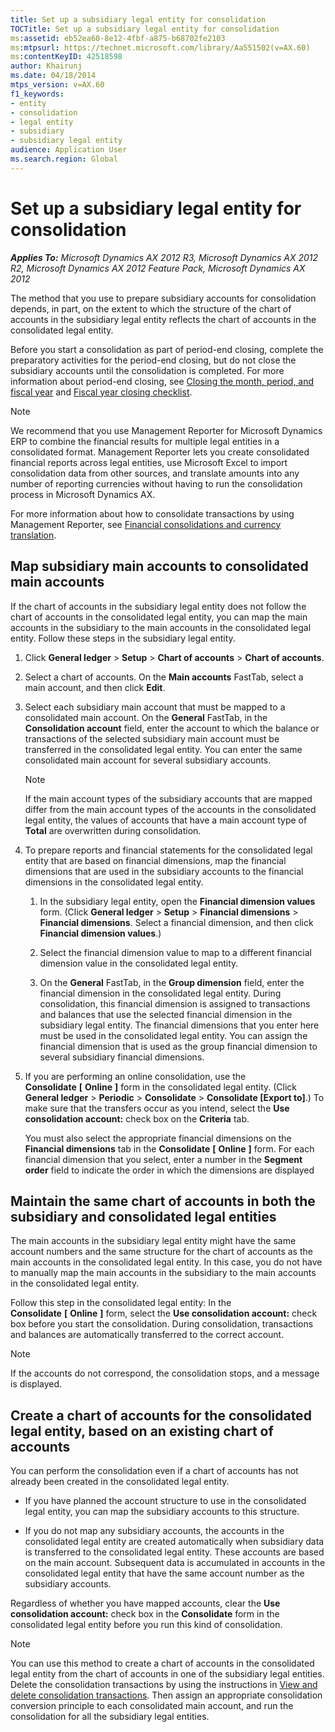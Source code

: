 ```yaml
---
title: Set up a subsidiary legal entity for consolidation
TOCTitle: Set up a subsidiary legal entity for consolidation
ms:assetid: eb52ea60-8e12-4fbf-a875-b68702fe2103
ms:mtpsurl: https://technet.microsoft.com/library/Aa551502(v=AX.60)
ms:contentKeyID: 42518598
author: Khairunj
ms.date: 04/18/2014
mtps_version: v=AX.60
f1_keywords:
- entity
- consolidation
- legal entity
- subsidiary
- subsidiary legal entity
audience: Application User
ms.search.region: Global
---
```


# Set up a subsidiary legal entity for consolidation 


_**Applies To:** Microsoft Dynamics AX 2012 R3, Microsoft Dynamics AX 2012 R2, Microsoft Dynamics AX 2012 Feature Pack, Microsoft Dynamics AX 2012_

The method that you use to prepare subsidiary accounts for consolidation depends, in part, on the extent to which the structure of the chart of accounts in the subsidiary legal entity reflects the chart of accounts in the consolidated legal entity.

Before you start a consolidation as part of period-end closing, complete the preparatory activities for the period-end closing, but do not close the subsidiary accounts until the consolidation is completed. For more information about period-end closing, see [Closing the month, period, and fiscal year](closing-the-month-period-and-fiscal-year.md) and [Fiscal year closing checklist](fiscal-year-closing-checklist.md).


> [!NOTE]
> <P>We recommend that you use Management Reporter for Microsoft Dynamics ERP to combine the financial results for multiple legal entities in a consolidated format. Management Reporter lets you create consolidated financial reports across legal entities, use Microsoft Excel to import consolidation data from other sources, and translate amounts into any number of reporting currencies without having to run the consolidation process in Microsoft Dynamics AX.</P>
> <P>For more information about how to consolidate transactions by using Management Reporter, see <A href="http://go.microsoft.com/fwlink/?linkid=389548">Financial consolidations and currency translation</A>.</P>



## Map subsidiary main accounts to consolidated main accounts

If the chart of accounts in the subsidiary legal entity does not follow the chart of accounts in the consolidated legal entity, you can map the main accounts in the subsidiary to the main accounts in the consolidated legal entity. Follow these steps in the subsidiary legal entity.

1.  Click **General ledger** \> **Setup** \> **Chart of accounts** \> **Chart of accounts**.

2.  Select a chart of accounts. On the **Main accounts** FastTab, select a main account, and then click **Edit**.

3.  Select each subsidiary main account that must be mapped to a consolidated main account. On the **General** FastTab, in the **Consolidation account** field, enter the account to which the balance or transactions of the selected subsidiary main account must be transferred in the consolidated legal entity. You can enter the same consolidated main account for several subsidiary accounts.
    

    > [!NOTE]
    > <P>If the main account types of the subsidiary accounts that are mapped differ from the main account types of the accounts in the consolidated legal entity, the values of accounts that have a main account type of <STRONG>Total</STRONG> are overwritten during consolidation.</P>



4.  To prepare reports and financial statements for the consolidated legal entity that are based on financial dimensions, map the financial dimensions that are used in the subsidiary accounts to the financial dimensions in the consolidated legal entity.
    
    1.  In the subsidiary legal entity, open the **Financial dimension values** form. (Click **General ledger** \> **Setup** \> **Financial dimensions** \> **Financial dimensions**. Select a financial dimension, and then click **Financial dimension values**.)
    
    2.  Select the financial dimension value to map to a different financial dimension value in the consolidated legal entity.
    
    3.  On the **General** FastTab, in the **Group dimension** field, enter the financial dimension in the consolidated legal entity. During consolidation, this financial dimension is assigned to transactions and balances that use the selected financial dimension in the subsidiary legal entity. The financial dimensions that you enter here must be used in the consolidated legal entity. You can assign the financial dimension that is used as the group financial dimension to several subsidiary financial dimensions.

5.  If you are performing an online consolidation, use the **Consolidate** **\[** **Online** **\]** form in the consolidated legal entity. (Click **General ledger** \> **Periodic** \> **Consolidate** \> **Consolidate \[Export to\]**.) To make sure that the transfers occur as you intend, select the **Use consolidation account:** check box on the **Criteria** tab.
    
    You must also select the appropriate financial dimensions on the **Financial dimensions** tab in the **Consolidate** **\[** **Online** **\]** form. For each financial dimension that you select, enter a number in the **Segment order** field to indicate the order in which the dimensions are displayed

## Maintain the same chart of accounts in both the subsidiary and consolidated legal entities

The main accounts in the subsidiary legal entity might have the same account numbers and the same structure for the chart of accounts as the main accounts in the consolidated legal entity. In this case, you do not have to manually map the main accounts in the subsidiary to the main accounts in the consolidated legal entity.

Follow this step in the consolidated legal entity: In the **Consolidate** **\[** **Online** **\]** form, select the **Use consolidation account:** check box before you start the consolidation. During consolidation, transactions and balances are automatically transferred to the correct account.


> [!NOTE]
> <P>If the accounts do not correspond, the consolidation stops, and a message is displayed.</P>



## Create a chart of accounts for the consolidated legal entity, based on an existing chart of accounts

You can perform the consolidation even if a chart of accounts has not already been created in the consolidated legal entity.

  - If you have planned the account structure to use in the consolidated legal entity, you can map the subsidiary accounts to this structure.

  - If you do not map any subsidiary accounts, the accounts in the consolidated legal entity are created automatically when subsidiary data is transferred to the consolidated legal entity. These accounts are based on the main account. Subsequent data is accumulated in accounts in the consolidated legal entity that have the same account number as the subsidiary accounts.

Regardless of whether you have mapped accounts, clear the **Use consolidation account:** check box in the **Consolidate** form in the consolidated legal entity before you run this kind of consolidation.


> [!NOTE]
> <P>You can use this method to create a chart of accounts in the consolidated legal entity from the chart of accounts in one of the subsidiary legal entities. Delete the consolidation transactions by using the instructions in <A href="view-and-delete-consolidation-transactions.md">View and delete consolidation transactions</A>. Then assign an appropriate consolidation conversion principle to each consolidated main account, and run the consolidation for all the subsidiary legal entities.</P>


  


